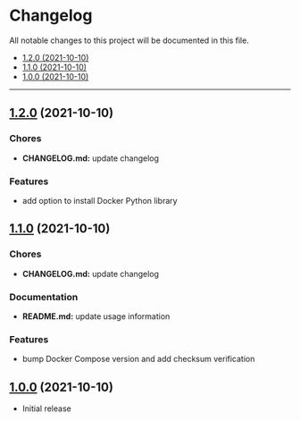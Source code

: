 # Changelog

All notable changes to this project will be documented in this file.

- [1.2.0 (2021-10-10)](#120-2021-10-10)
- [1.1.0 (2021-10-10)](#110-2021-10-10)
- [1.0.0 (2021-10-10)](#100-2021-10-10)

---

<a name="1.2.0"></a>
## [1.2.0](https://github.com/aisbergg/ansible-role-docker/compare/v1.1.0...v1.2.0) (2021-10-10)

### Chores

- **CHANGELOG.md:** update changelog

### Features

- add option to install Docker Python library


<a name="1.1.0"></a>
## [1.1.0](https://github.com/aisbergg/ansible-role-docker/compare/v1.0.0...v1.1.0) (2021-10-10)

### Chores

- **CHANGELOG.md:** update changelog

### Documentation

- **README.md:** update usage information

### Features

- bump Docker Compose version and add checksum verification


<a name="1.0.0"></a>
## [1.0.0]() (2021-10-10)

- Initial release
